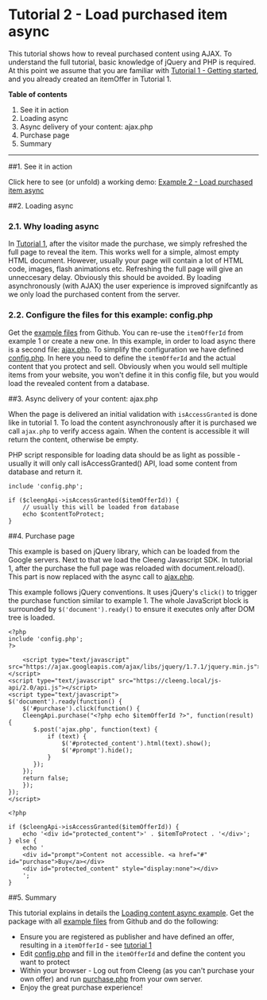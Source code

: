 Tutorial 2 - Load purchased item async
==================================================

This tutorial shows how to reveal purchased content using AJAX. To understand the full tutorial, basic knowledge of
jQuery and PHP is required. At this point we assume that you are familiar with [Tutorial 1 - Getting started](Tutorials/01_Getting_started_with_Cleeng), and you already created an itemOffer in Tutorial 1. 

**Table of contents**

1. See it in action
2. Loading async
3. Async delivery of your content: ajax.php
4. Purchase page
5. Summary

---

##1. See it in action

Click here to see (or unfold) a working demo: [Example 2 - Load purchased item async](example/02/purchase.php)


##2. Loading async

### 2.1. Why loading async
In [Tutorial 1](Tutorials/01_Getting_started_with_Cleeng), after the visitor made the purchase, we simply refreshed the full page to reveal the item. This works well for a simple, almost empty HTML document. However, usually your page will contain a lot of HTML code, images, flash animations etc. Refreshing the full page will give an unneccesary delay. Obviously this should be avoided. By loading asynchronously (with AJAX) the user experience is improved signifcantly as we only load the purchased content from the server.

### 2.2. Configure the files for this example: config.php
Get the [example files](https://github.com/Cleeng/cleeng-api-tutorials/zipball/master) from Github. You can re-use the `itemOfferId` from example 1 or create a new one. In this example, in order to load async there is a second file: [ajax.php](https://github.com/Cleeng/cleeng-api-tutorials/blob/master/02_Loading_content_async/ajax.php). To simplify the configuration we have defined [config.php](https://github.com/Cleeng/cleeng-api-tutorials/blob/master/02_Loading_content_async/config.php). In here you need to define the `itemOfferId` and the actual content that you protect and sell. Obviously when you would sell multiple items from your website, you won't define it in this config file, but you would load the revealed content from a database.


##3. Async delivery of your content: ajax.php

When the page is delivered an initial validation with `isAccessGranted` is done like in tutorial 1.  To load the content asynchronously after it is purchased we call `ajax.php` to verify access again. When the content is accessible it will return the content, otherwise be empty.

PHP script responsible for loading data should be as light as possible - usually it will only call isAccessGranted() API,
load some content from database and return it. 


	include 'config.php';

	if ($cleengApi->isAccessGranted($itemOfferId)) {
    	// usually this will be loaded from database
    	echo $contentToProtect;
	} 


##4. Purchase page

This example is based on jQuery library, which can be loaded from the Google servers. Next to that we load the Cleeng Javascript SDK. In tutorial 1, after the purchase the full page was reloaded with document.reload(). This part is now replaced with the async call to [ajax.php](https://github.com/Cleeng/cleeng-api-tutorials/blob/master/02_Loading_content_async/ajax.php).

This example follows jQuery conventions. It uses jQuery's `click()` to trigger the purchase function similar to example 1. The whole JavaScript block is surrounded by `$('document').ready()` to ensure it executes only after DOM tree is loaded.

  	<?php
	include 'config.php';
	?>
    
        <script type="text/javascript" src="https://ajax.googleapis.com/ajax/libs/jquery/1.7.1/jquery.min.js"></script>
	<script type="text/javascript" src="https://cleeng.local/js-api/2.0/api.js"></script>
	<script type="text/javascript">
	$('document').ready(function() {
   		$('#purchase').click(function() {
       	CleengApi.purchase("<?php echo $itemOfferId ?>", function(result) {
           $.post('ajax.php', function(text) {
               if (text) {
                   $('#protected_content').html(text).show();
                   $('#prompt').hide();
               }
           });
       	});
       	return false;
   		});
	});
	</script>
	
	<?php

	if ($cleengApi->isAccessGranted($itemOfferId)) {
   		echo '<div id="protected_content">' . $itemToProtect . '</div>';
	} else {
  		echo '
   		<div id="prompt">Content not accessible. <a href="#" id="purchase">Buy</a></div>
   		<div id="protected_content" style="display:none"></div>
   		';
	}

##5. Summary

This tutorial explains in details the [Loading content async example](example/02/purchase.php).
Get the package with all [example files](https://github.com/Cleeng/cleeng-api-tutorials/zipball/master) from Github and do the following:

* Ensure you are registered as publisher and have defined an offer, resulting in a `itemOfferId` - see [tutorial 1](Tutorials/01_Getting_started_with_Cleeng)
* Edit [config.php](https://github.com/Cleeng/cleeng-api-tutorials/blob/master/02_Loading_content_async/config.php) and fill in the `itemOfferId` and define the content you want to protect
* Within your browser - Log out from Cleeng (as you can't purchase your own offer) and run [purchase.php](https://github.com/Cleeng/cleeng-api-tutorials/blob/master/02_Loading_content_async/purchase.php) from your own server. 
* Enjoy the great purchase experience!
